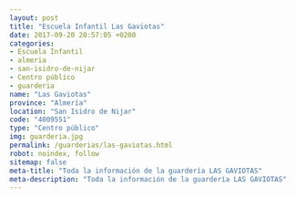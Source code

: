 ```yaml
---
layout: post
title: "Escuela Infantil Las Gaviotas"
date: 2017-09-20 20:57:05 +0200
categories:
- Escuela Infantil
- almeria
- san-isidro-de-nijar
- Centro público
- guarderia
name: "Las Gaviotas"
province: "Almería"
location: "San Isidro de Nijar"
code: "4009551"
type: "Centro público"
img: guarderia.jpg
permalink: /guarderias/las-gaviotas.html
robot: noindex, follow
sitemap: false
meta-title: "Toda la información de la guardería LAS GAVIOTAS"
meta-description: "Toda la información de la guardería LAS GAVIOTAS"
---
```

